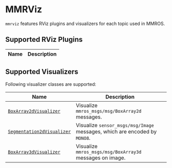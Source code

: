 # MMRViz

`mmrviz` features RViz plugins and visualizers for each topic used in MMROS.

## Supported RViz Plugins

| Name | Description |
| ---- | ----------- |

## Supported Visualizers

Following visualizer classes are supported:

| Name                                              | Description                                                               |
| ------------------------------------------------- | ------------------------------------------------------------------------- |
| [`BoxArray2dVisualizer`](./box_array2d.md)        | Visualize `mmros_msgs/msg/BoxArray2d` messages.                           |
| [`Segmentation2dVisualizer`](./segmentation2d.md) | Visualize `sensor_msgs/msg/Image` messages, which are encoded by `MONO8`. |
| [`BoxArray3dVisualizer`](./box_array3d.md)        | Visualize `mmros_msgs/msg/BoxArray3d` messages on image.                  |
